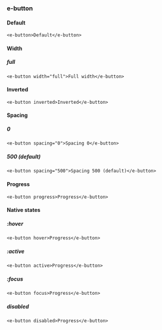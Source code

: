 ### e-button

#### Default

```
<e-button>Default</e-button>
```

#### Width

##### full

```
<e-button width="full">Full width</e-button>
```

#### Inverted

```
<e-button inverted>Inverted</e-button>
```

#### Spacing

##### 0

```
<e-button spacing="0">Spacing 0</e-button>
```

##### 500 (default)

```
<e-button spacing="500">Spacing 500 (default)</e-button>
```

#### Progress

```
<e-button progress>Progress</e-button>
```

#### Native states

##### :hover
```
<e-button hover>Progress</e-button>
```

##### :active
```
<e-button active>Progress</e-button>
```

##### :focus
```
<e-button focus>Progress</e-button>
```

##### disabled
```
<e-button disabled>Progress</e-button>
```
